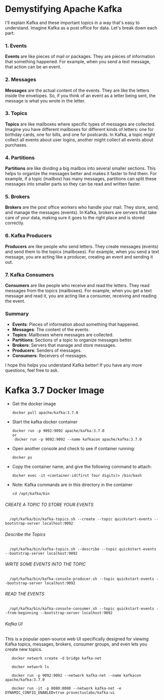 
# Demystifying Apache Kafka
I'll explain Kafka and these important topics in a way that's easy to understand. Imagine Kafka as a post office for data. Let's break down each part:

### 1. Events
**Events** are like pieces of mail or packages. They are pieces of information that something happened. For example, when you send a text message, that action can be an event.

### 2. Messages
**Messages** are the actual content of the events. They are like the letters inside the envelopes. So, if you think of an event as a letter being sent, the message is what you wrote in the letter.

### 3. Topics
**Topics** are like mailboxes where specific types of messages are collected. Imagine you have different mailboxes for different kinds of letters: one for birthday cards, one for bills, and one for postcards. In Kafka, a topic might collect all events about user logins, another might collect all events about purchases.

### 4. Partitions
**Partitions** are like dividing a big mailbox into several smaller sections. This helps to organize the messages better and makes it faster to find them. For example, if a topic (mailbox) has many messages, partitions can split these messages into smaller parts so they can be read and written faster.

### 5. Brokers
**Brokers** are the post office workers who handle your mail. They store, send, and manage the messages (events). In Kafka, brokers are servers that take care of your data, making sure it goes to the right place and is stored correctly.

### 6. Kafka Producers
**Producers** are like people who send letters. They create messages (events) and send them to the topics (mailboxes). For example, when you send a text message, you are acting like a producer, creating an event and sending it out.

### 7. Kafka Consumers
**Consumers** are like people who receive and read the letters. They read messages from the topics (mailboxes). For example, when you get a text message and read it, you are acting like a consumer, receiving and reading the event.

### Summary
- **Events**: Pieces of information about something that happened.
- **Messages**: The content of the events.
- **Topics**: Mailboxes where messages are collected.
- **Partitions**: Sections of a topic to organize messages better.
- **Brokers**: Servers that manage and store messages.
- **Producers**: Senders of messages.
- **Consumers**: Receivers of messages.

I hope this helps you understand Kafka better! If you have any more questions, feel free to ask.

# Kafka 3.7 Docker Image
* Get the docker image

      docker pull apache/kafka:3.7.0
* Start the kafka docker container

      docker run -p 9092:9092 apache/kafka:3.7.0
      or
       docker run -p 9092:9092 --name kafkacon apache/kafka:3.7.0
* Open another console and check to see if container running:

      docker ps
* Copy the container name, and give the following command to attach:

      docker exec -it <container-id(first four digits)> /bin/bash
* Note: Kafka commands are in this directory in the container

      cd /opt/kafka/bin
###### CREATE A TOPIC TO STORE YOUR EVENTS      

      /opt/kafka/bin/kafka-topics.sh --create --topic quickstart-events --bootstrap-server localhost:9092

###### Describe the Topics

      /opt/kafka/bin/kafka-topics.sh --describe --topic quickstart-events --bootstrap-server localhost:9092


######  WRITE SOME EVENTS INTO THE TOPIC

      /opt/kafka/bin/kafka-console-producer.sh --topic quickstart-events --bootstrap-server localhost:9092
###### READ THE EVENTS

      /opt/kafka/bin/kafka-console-consumer.sh --topic quickstart-events --from-beginning --bootstrap-server localhost:9092


###### Kafka UI
This is a popular open-source web UI specifically designed for viewing Kafka topics, messages, brokers, consumer groups, and even lets you create new topics.       
    
     
       docker network create -d bridge kafka-net

       docker network ls

       docker run -p 9092:9092 --network kafka-net --name kafkacon apache/kafka:3.7.0

       docker run -it -p 8080:8080 --network kafka-net -e DYNAMIC_CONFIG_ENABLED=true provectuslabs/kafka-ui